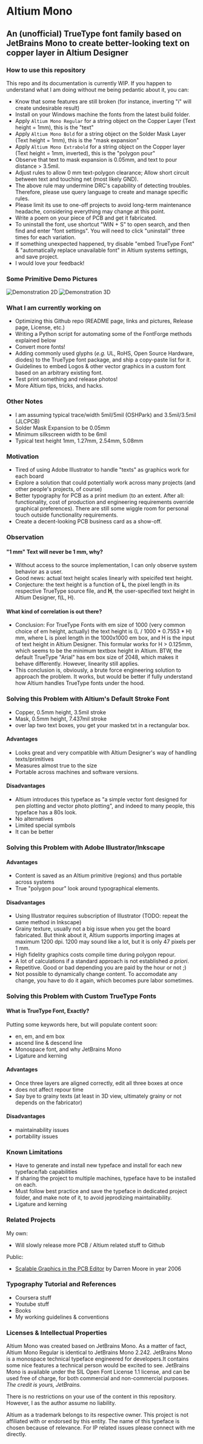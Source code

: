 # Altium Mono
## An (unofficial) TrueType font family based on JetBrains Mono to create better-looking text on copper layer in Altium Designer

### How to use this repository
This repo and its documentation is currently WIP. If you happen to understand what I am doing without me being pedantic about it, you can:
- Know that some features are still broken (for instance, inverting "i" will create undesirable result)
- Install on your Windows machine the fonts from the latest build folder.
- Apply `Altium Mono Regular` for a string object on the Copper Layer (Text height = 1mm), this is the "text"
- Apply `Altium Mono Bold` for a string object on the Solder Mask Layer (Text height = 1mm), this is the "mask expansion"
- Apply `Altium Mono Extrabold` for a string object on the Copper layer (Text height = 1mm, inverted), this is the "polygon pour"
- Observe that text to mask expansion is 0.05mm, and text to pour distance > 3.5mil.
- Adjust rules to allow 0 mm text-polygon clearance; Allow short circuit between text and touching net (most likely GND).
- The above rule may undermine DRC's capability of detecting troubles. Therefore, please use query language to create and manage specific rules.
- Please limit its use to one-off projects to avoid long-term maintenance headache, considering everything may change at this point.
- Write a poem on your piece of PCB and get it fabricated.
- To uninstall the font, use shortcut "WIN + S" to open search, and then find and enter "font settings". You will need to click "uninstall" three times for each variation. 
- If something unexpected happened, try disable "embed TrueType Font" & "automatically replace unavailable font" in Altium systems settings, and save project. 
- I would love your feedback! 

### Some Primitive Demo Pictures
![Demonstration 2D](/Images/Demo1.jpg)
![Demonstration 3D](/Images/Demo1-1.jpg)

### What I am currently working on 
- Optimizing this Github repo (README page, links and pictures, Release page, License, etc.)
- Writing a Python script for automating some of the FontForge methods explained below
- Convert more fonts!
- Adding commonly used glyphs (*e.g.* UL, RoHS, Open Source Hardware, diodes) to the TrueType font package, and ship a copy-paste list for it. 
- Guidelines to embed Logos & other vector graphics in a custom font based on an arbitrary existing font.
- Test print something and release photos!
- More Altium tips, tricks, and hacks.

### Other Notes
- I am assuming typical trace/width 5mil/5mil (OSHPark) and 3.5mil/3.5mil (JLCPCB)
- Solder Mask Expansion to be 0.05mm
- Minimum silkscreen width to be 6mil
- Typical text height 1mm, 1.27mm, 2.54mm, 5.08mm


### Motivation
- Tired of using Adobe Illustrator to handle "texts" as graphics work for each board
- Explore a solution that could potentially work across many projects (and other people's projects, of course)
- Better typography for PCB as a print medium (to an extent. After all: functionality, cost of production and engineering requirements override graphical preferences). There are still some wiggle room for personal touch outside functionality requirements.
- Create a decent-looking PCB business card as a show-off.

### Observation 
#### "1 mm" Text will never be 1 mm, why?
- Without access to the source implementation, I can only observe system behavior as a user. 
- Good news: actual text height scales linearly with speicifed text height.
- Conjecture: the text height is a function of **L**, the pixel length in its respective TrueType source file, and **H**, the user-specified text height in Altium Designer, f(L, H).
#### What kind of correlation is out there?
- Conclusion: For TrueType Fonts with em size of 1000 (very common choice of em height, actually) the text height is (L / 1000 * 0.7553 * H) mm, where L is pixel length in the 1000x1000 em box, and H is the input of text height in Altium Designer. This formular works for H > 0.125mm, which seems to be the minimum textbox height in Altium. BTW, the default TrueType "Arial" has em box size of 2048, which makes it behave differently. However, linearity still applies.
- This conclusion is, obviously, a brute force engineering solution to approach the problem. It works, but would be better if fully understand how Altium handles TrueType fonts under the hood.
### Solving this Problem with Altium's Default Stroke Font
- Copper, 0.5mm height, 3.5mil stroke
- Mask, 0.5mm height, 7.437mil stroke
- over lap two text boxes, you get your masked txt in a rectangular box.
#### Advantages
- Looks great and very compatible with Altium Designer's way of handling texts/primitives
- Measures almost true to the size 
- Portable across machines and software versions.
#### Disadvantages
- Altium introduces this typeface as "a simple vector font designed for pen plotting and vector photo plotting", and indeed to many people, this typeface has a 80s look.
- No alternatives
- Limited special symbols
- It can be better
### Solving this Problem with Adobe Illustrator/Inkscape
#### Advantages
- Content is saved as an Altium primitive (regions) and thus portable across systems
- True "polygon pour" look around typographical elements.
#### Disadvantages
- Using Illustrator requires subscription of Illustrator (TODO: repeat the same method in Inkscape)
- Grainy texture, usually not a big issue when you get the board fabricated. But think about it, Altium supports importing images at maximum 1200 dpi. 1200 may sound like a lot, but it is only 47 pixels per 1 mm. 
- High fidelity graphics costs compile time during polygon repour.
- A lot of calculations if a standard approach is not established *a priori*. 
- Repetitive. Good or bad depending you are paid by the hour or not ;)
- Not possible to dynamically change content. To accomodate any change, you have to do it again, which becomes pure labor sometimes.

### Solving this Problem with Custom TrueType Fonts
#### What is TrueType Font, Exactly?
Putting some keywords here, but will populate content soon:
- en, em, and em box
- ascend line & descend line
- Monospace font, and why JetBrains Mono
- Ligature and kerning
#### Advantages
- Once three layers are aligned correctly, edit all three boxes at once
- does not affect repour time
- Say bye to grainy texts (at least in 3D view, ultimately grainy or not depends on the fabricator)
#### Disadvantages
- maintainability issues
- portability issues

### Known Limitations
- Have to generate and install new typeface and install for each new typeface/fab capabilities
- If sharing the project to multiple machines, typeface have to be installed on each.
- Must follow best practice and save the typeface in dedicated project folder, and make note of it, to avoid jeprodizing maintainability.
- Ligature and kerning 
### Related Projects
My own:

- Will slowly release more PCB / Altium related stuff to Github

Public:
- [Scalable Graphics in the PCB Editor](https://forum.live.altium.com/#/posts/61899) by Darren Moore in year 2006

### Typography Tutorial and References
- Coursera stuff
- Youtube stuff
- Books
- My working guidelines & conventions

### Licenses & Intellectual Properties
Altium Mono was created based on JetBrains Mono. As a matter of fact, Altium Mono Regular is identical to JetBrains Mono 2.242. JetBrains Mono is a monospace technical typeface engineered for developers.It contains some nice features a technical person would be excited to see. JetBrains Mono is available under the SIL Open Font License 1.1 license, and can be used free of charge, for both commercial and non-commercial purposes. *The credit is yours, JetBrains.* 

There is no restrictions on your use of the content in this repository. However, I as the author assume no liability.

Altium as a trademark belongs to its respective owner. This project is not affiliated with or endorsed by this entity. The name of this typeface is chosen because of relevance. For IP related issues please connect with me directly. 

